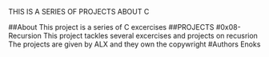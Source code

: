 THIS IS A SERIES OF PROJECTS ABOUT C

##About
This project is a series of C excercises
##PROJECTS
#0x08-Recursion
This project tackles several excercises and projects on recusrion
The projects are given by ALX and they own the copywright
#Authors
Enoks

